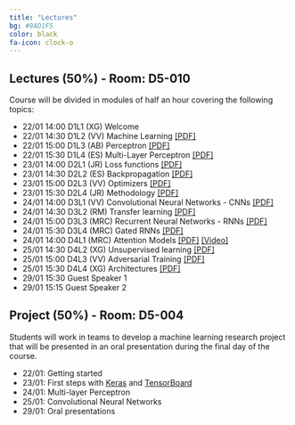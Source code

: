 ```yaml
---
title: "Lectures"
bg: #9AD1F5
color: black
fa-icon: clock-o
---
```


## Lectures (50%) - Room: D5-010 

Course will be divided in modules of half an hour covering the following topics:

* 22/01 14:00 D1L1 (XG) Welcome  
* 22/01 14:30 D1L2 (VV) Machine Learning [[PDF]][d1l2-slides]
* 22/01 15:00 D1L3 (AB) Perceptron [[PDF]][d1l3-slides]
* 22/01 15:30 D1L4 (ES) Multi-Layer Perceptron [[PDF]][d1l4-slides]
* 23/01 14:00 D2L1 (JR) Loss functions [[PDF]][d2l3-slides]
* 23/01 14:30 D2L2 (ES) Backpropagation [[PDF]][d2l1-slides]
* 23/01 15:00 D2L3 (VV) Optimizers [[PDF]][d2l2-slides]
* 23/01 15:30 D2L4 (JR) Methodology [[PDF]][d2l4-slides]
* 24/01 14:00 D3L1 (VV) Convolutional Neural Networks - CNNs [[PDF]][d3l1-slides]
* 24/01 14:30 D3L2 (RM) Transfer learning [[PDF]][d3l2-slides]
* 24/01 15:00 D3L3 (MRC) Recurrent Neural Networks - RNNs [[PDF]][d3l3-slides]
* 24/01 15:30 D3L4 (MRC) Gated RNNs [[PDF]][d3l4-slides]
* 24/01 14:00 D4L1 (MRC) Attention Models [[PDF]][d4l1-slides] [[Video]][d4l1-video]
* 25/01 14:30 D4L2 (XG) Unsupervised learning [[PDF]][d4l2-slides]
* 25/01 15:00 D4L3 (VV) Adversarial Training [[PDF]][d4l3-slides]
* 25/01 15:30 D4L4 (XG) Architectures [[PDF]][d4l4-slides]
* 29/01 15:30 Guest Speaker 1
* 29/01 15:15 Guest Speaker 2

[d1l2-slides]: https://github.com/telecombcn-dl/2018-idl/raw/master/slides/D1L2-MachineLearning.pdf
[d1l3-slides]: https://github.com/telecombcn-dl/2018-idl/raw/master/slides/D1L3_Perceptron.pdf
[d1l4-slides]: https://github.com/telecombcn-dl/2018-idl/raw/master/slides/D1L4_Multilayer_Perceptron.pdf
[d2l1-slides]: https://github.com/telecombcn-dl/2018-idl/raw/master/slides/D2L1_Backpropagation.pdf
[d2l2-slides]: https://github.com/telecombcn-dl/2018-idl/raw/master/slides/D2L2_Optimization.pdf
[d2l3-slides]: https://github.com/telecombcn-dl/2018-idl/raw/master/slides/D2L3_LossFunctions.pdf
[d2l4-slides]: https://github.com/telecombcn-dl/2018-idl/raw/master/slides/D2L4_Methodology.pdf
[d3l1-slides]: https://github.com/telecombcn-dl/2018-idl/raw/master/slides/D3L1_CNN.pdf
[d3l2-slides]: https://github.com/telecombcn-dl/2018-idl/raw/master/slides/D3L2_TransferLearning.pdf
[d3l3-slides]: https://github.com/telecombcn-dl/2018-idl/raw/master/slides/D3L3_RecurrentNeuralNetworks.pdf
[d3l4-slides]: https://github.com/telecombcn-dl/2018-idl/raw/master/slides/D3L4_GatedUnits.pdf
[d4l1-slides]: https://github.com/telecombcn-dl/2018-idl/raw/master/slides/D4L1_Attention.pdf
[d4l1-thumb]: https://i9.ytimg.com/vi/9oMVVx98Hk4/default.jpg?v=5a9ac30e&sqp=CPyF69QF&rs=AOn4CLBfHqKkHO9qiFrnoGl4Q2ig-lKBOw
[d4l1-video]: https://youtu.be/9oMVVx98Hk4
[d4l2-slides]: https://github.com/telecombcn-dl/2018-idl/raw/master/slides/D4L2_TransferLearning.pdf
[d4l3-slides]: https://github.com/telecombcn-dl/2018-idl/raw/master/slides/D4L3_GAN.pdf
[d4l4-slides]: https://github.com/telecombcn-dl/2018-idl/raw/master/slides/D4L4_TheNeuralNetworkZoo.pdf
[d5l1-slides]: https://github.com/telecombcn-dl/2018-idl/raw/master/slides/D5L1_CompressionRankings.pdf
[d5l2-slides]: https://github.com/telecombcn-dl/2018-idl/raw/master/slides/D5L2_UnintuitiveDNN.pdf

[JoostVanDeWeijer]: http://www.cvc.uab.es/LAMP/joost/
[JoanSerra]: http://joanserra.weebly.com/
[RSVP]: https://www.eventbrite.com/e/upc-telecombcn-deep-learning-winter-school-guest-lectures-tickets-42478656806


## Project (50%) - Room: D5-004

Students will work in teams to develop a machine learning research project that will be presented in an oral presentation during the final day of the course. 

* 22/01: Getting started 
* 23/01: First steps with [Keras](https://keras.io/) and [TensorBoard](https://www.tensorflow.org/get_started/summaries_and_tensorboard)
* 24/01: Multi-layer Perceptron
* 25/01: Convolutional Neural Networks
* 29/01: Oral presentations
